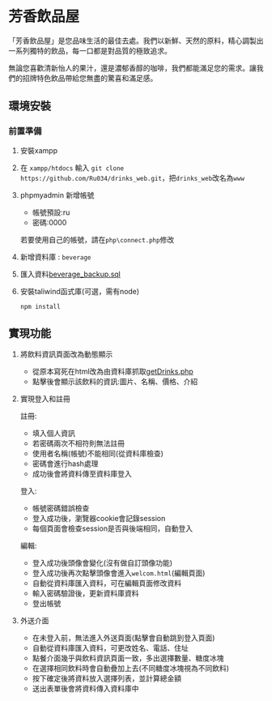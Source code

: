 # 芳香飲品屋

「芳香飲品屋」是您品味生活的最佳去處。我們以新鮮、天然的原料，精心調製出一系列獨特的飲品，每一口都是對品質的極致追求。

無論您喜歡清新怡人的果汁，還是濃郁香醇的咖啡，我們都能滿足您的需求。讓我們的招牌特色飲品帶給您無盡的驚喜和滿足感。

## 環境安裝

### 前置準備

1. 安裝xampp

2. 在 `xampp/htdocs` 輸入 `git clone https://github.com/Ru034/drinks_web.git`，把`drinks_web`改名為`www`

3. phpmyadmin 新增帳號

   - 帳號預設:ru
   - 密碼:0000

   若要使用自己的帳號，請在`php\connect.php`修改

4. 新增資料庫 : `beverage`

5. 匯入資料[beverage_backup.sql](https://github.com/Ru034/drinks_web/blob/main/beverage_backup.sql)

6. 安裝taliwind函式庫(可選，需有node)

   ```
   npm install
   ```



## 實現功能

1. 將飲料資訊頁面改為動態顯示

   * 從原本寫死在html改為由資料庫抓取[getDrinks.php](https://github.com/Ru034/drinks_web/blob/main/php/getDrinks.php)
   * 點擊後會顯示該飲料的資訊:圖片、名稱、價格、介紹

2. 實現登入和註冊

   註冊:

   * 填入個人資訊
   * 若密碼兩次不相符則無法註冊
   * 使用者名稱(帳號)不能相同(從資料庫檢查)
   * 密碼會進行hash處理
   * 成功後會將資料傳至資料庫登入

   登入:

   * 帳號密碼錯誤檢查
   * 登入成功後，瀏覽器cookie會記錄session
   * 每個頁面會檢查session是否與後端相同，自動登入

   編輯:

   - 登入成功後頭像會變化(沒有做自訂頭像功能)
   - 登入成功後再次點擊頭像會進入`welcom.html`(編輯頁面)
   - 自動從資料庫匯入資料，可在編輯頁面修改資料
   - 輸入密碼驗證後，更新資料庫資料
   - 登出帳號

3. 外送介面

   - 在未登入前，無法進入外送頁面(點擊會自動跳到登入頁面)
   - 自動從資料庫匯入資料，可更改姓名、電話、住址
   - 點餐介面幾乎與飲料資訊頁面一致，多出選擇數量、糖度冰塊
   - 在選擇相同飲料時會自動疊加上去(不同糖度冰塊視為不同飲料)
   - 按下確定後將資料放入選擇列表，並計算總金額
   - 送出表單後會將資料傳入資料庫中
  

   

